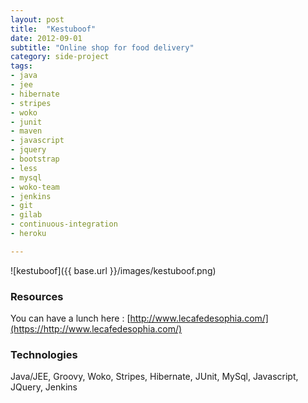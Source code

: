 ```yaml
---
layout: post
title:  "Kestuboof"
date: 2012-09-01
subtitle: "Online shop for food delivery"
category: side-project
tags:
- java
- jee
- hibernate
- stripes
- woko
- junit
- maven
- javascript
- jquery
- bootstrap
- less
- mysql
- woko-team
- jenkins
- git
- gilab
- continuous-integration
- heroku

---
```


![kestuboof]({{ base.url }}/images/kestuboof.png)

### Resources

You can have a lunch here : [http://www.lecafedesophia.com/](https://http://www.lecafedesophia.com/)

### Technologies

Java/JEE, Groovy, Woko, Stripes, Hibernate, JUnit, MySql, Javascript, JQuery, Jenkins  